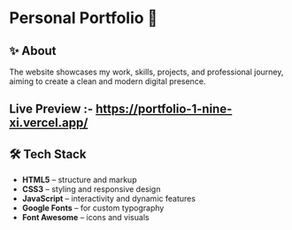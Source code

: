 # Personal Portfolio 🚀

## ✨ About 
The website showcases my work, skills, projects, and professional journey, aiming to create a clean and modern digital presence.

## Live Preview :- https://portfolio-1-nine-xi.vercel.app/

## 🛠 Tech Stack
- **HTML5** – structure and markup
- **CSS3** – styling and responsive design
- **JavaScript** – interactivity and dynamic features
- **Google Fonts** – for custom typography
- **Font Awesome** – icons and visuals


